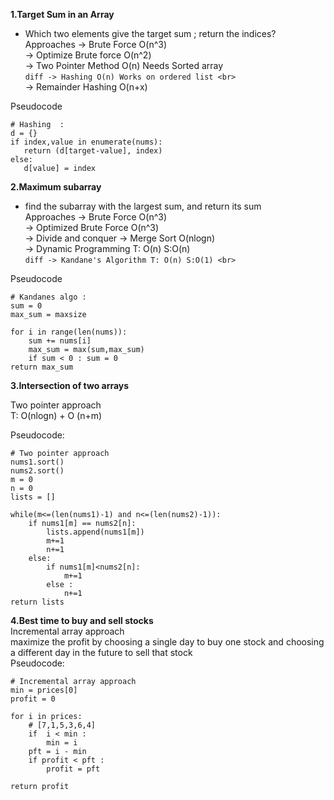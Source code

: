 **1.Target Sum in an Array**
* Which two elements give the target sum ; return the indices? <br>
  Approaches -> Brute Force O(n^3) <br>
             -> Optimize Brute force O(n^2) <br>
             -> Two Pointer Method O(n) Needs Sorted array <br>
             ``` diff
             -> Hashing O(n) Works on ordered list <br>
             ```
             <br>
             -> Remainder Hashing O(n+x) <br>

Pseudocode 
```
# Hashing  : 
d = {}
if index,value in enumerate(nums):
   return (d[target-value], index)   
else: 
   d[value] = index
```
 
**2.Maximum subarray**
* find the subarray with the largest sum, and return its sum <br>
  Approaches -> Brute Force O(n^3) <br>
             -> Optimized Brute Force O(n^3) <br>
             -> Divide and conquer -> Merge Sort O(nlogn) <br>
             -> Dynamic Programming T: O(n) S:O(n) <br>
             ``` diff
             -> Kandane's Algorithm T: O(n) S:O(1) <br>
             ```
            
Pseudocode 
```
# Kandanes algo : 
sum = 0
max_sum = maxsize

for i in range(len(nums)):
    sum += nums[i]
    max_sum = max(sum,max_sum)
    if sum < 0 : sum = 0
return max_sum
```

**3.Intersection of two arrays**

Two pointer approach<br>
T: O(nlogn) + O (n+m)<br>

Pseudocode:
```
# Two pointer approach
nums1.sort()
nums2.sort()
m = 0
n = 0 
lists = []

while(m<=(len(nums1)-1) and n<=(len(nums2)-1)):
    if nums1[m] == nums2[n]: 
        lists.append(nums1[m])
        m+=1
        n+=1
    else:
        if nums1[m]<nums2[n]:
            m+=1 
        else :
            n+=1
return lists
```

**4.Best time to buy and sell stocks** <br>
Incremental array approach <br>
maximize the profit by choosing a single day to buy one stock and choosing a different day in the future to sell that stock <br>
Pseudocode:
```
# Incremental array approach
min = prices[0]
profit = 0 

for i in prices:
    # [7,1,5,3,6,4]
    if  i < min : 
        min = i 
    pft = i - min 
    if profit < pft : 
        profit = pft

return profit
```


